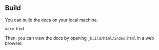 Build
-----
You can build the docs on your local machine.
```console
make html
```
Then, you can view the docs by opening `_build/html/index.html` in a web browser.
